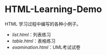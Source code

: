 # HTML-Learning-Demo

HTML 学习过程中编写的各种小例子。

* *list.html*：列表练习
* *table.html*：表格练习
* *examination.html*：UML考试试卷
